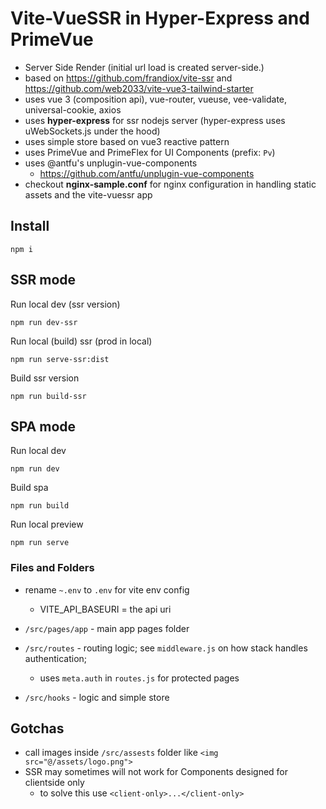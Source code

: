 # Vite-VueSSR in Hyper-Express and PrimeVue

 - Server Side Render (initial url load is created server-side.)
  - based on https://github.com/frandiox/vite-ssr and https://github.com/web2033/vite-vue3-tailwind-starter
 - uses vue 3 (composition api), vue-router, vueuse, vee-validate, universal-cookie, axios
 - uses **hyper-express** for ssr nodejs server (hyper-express uses uWebSockets.js under the hood)
 - uses simple store based on vue3 reactive pattern
 - uses PrimeVue and PrimeFlex for UI Components (prefix: `Pv`)
 - uses @antfu's unplugin-vue-components
    - https://github.com/antfu/unplugin-vue-components
 - checkout **nginx-sample.conf** for nginx configuration in handling static assets and the vite-vuessr app

## Install

```
npm i 
```
## SSR mode

Run local dev (ssr version) 

```
npm run dev-ssr

```

Run local (build) ssr (prod in local)

```
npm run serve-ssr:dist

```

Build ssr version

```
npm run build-ssr
```

## SPA mode

Run local dev 

```
npm run dev

```
Build spa

```
npm run build
```

Run local preview 

```
npm run serve

```

### Files and Folders

- rename `~.env` to `.env` for vite env config
    - VITE_API_BASEURI = the api uri

- `/src/pages/app` - main app pages folder
- `/src/routes` - routing logic; see `middleware.js` on how stack handles authentication;
   - uses `meta.auth` in `routes.js` for protected pages
- `/src/hooks` - logic and simple store


## Gotchas

- call images inside `/src/assests` folder like `<img src="@/assets/logo.png">`
- SSR may sometimes will not work for Components designed for clientside only
    - to solve this use `<client-only>...</client-only>` 

